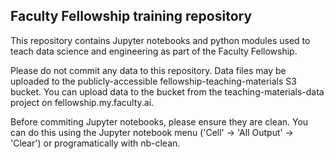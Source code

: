 ## Faculty Fellowship training repository
This repository contains Jupyter notebooks and python modules used to teach data science and engineering as part of the Faculty Fellowship.

Please do not commit any data to this repository. Data files may be uploaded to the publicly-accessible fellowship-teaching-materials S3 bucket. You can upload data to the bucket from the teaching-materials-data project on fellowship.my.faculty.ai.

Before commiting Jupyter notebooks, please ensure they are clean. You can do this using the Jupyter notebook menu ('Cell' -> 'All Output' -> 'Clear') or programatically with nb-clean.
